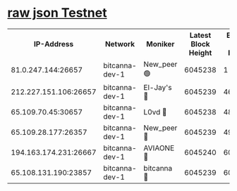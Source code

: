 [raw json Testnet](https://rpc-check.bcat.stavr.tech/bcat/rpc-bcat-result.json)
=


<table><tr><th>IP-Address</th><th>Network</th><th>Moniker</th><th>Latest Block Height</th><th>Earliest Block Height</th><th>Catching Up</th><th>Tx Index</th><th>Voting Power</th><th>Scan Time</th></tr><tr><td>81.0.247.144:26657</td><td>bitcanna-dev-1</td><td>New_peer 🟢</td><td>6045238</td><td>1</td><td>False</td><td>on</td><td>0</td><td>2024-01-19T06:52:28.508984594UTC</td></tr><tr><td>212.227.151.106:26657</td><td>bitcanna-dev-1</td><td>El-Jay's 🔴</td><td>6045239</td><td>4670391</td><td>False</td><td>on</td><td>2218164</td><td>2024-01-19T06:52:35.309509844UTC</td></tr><tr><td>65.109.70.45:30657</td><td>bitcanna-dev-1</td><td>L0vd 🔴</td><td>6045238</td><td>4828155</td><td>False</td><td>on</td><td>7920</td><td>2024-01-19T06:52:28.918549559UTC</td></tr><tr><td>65.109.28.177:26357</td><td>bitcanna-dev-1</td><td>New_peer 🔴</td><td>6045239</td><td>4952911</td><td>False</td><td>on</td><td>2237067</td><td>2024-01-19T06:52:35.635340011UTC</td></tr><tr><td>194.163.174.231:26667</td><td>bitcanna-dev-1</td><td>AVIAONE 🔴</td><td>6045240</td><td>6040321</td><td>False</td><td>on</td><td>1949865</td><td>2024-01-19T06:52:42.502584221UTC</td></tr><tr><td>65.108.131.190:23857</td><td>bitcanna-dev-1</td><td>bitcanna 🔴</td><td>6045239</td><td>6041239</td><td>False</td><td>off</td><td>82269</td><td>2024-01-19T06:52:36.031132880UTC</td></tr></table>